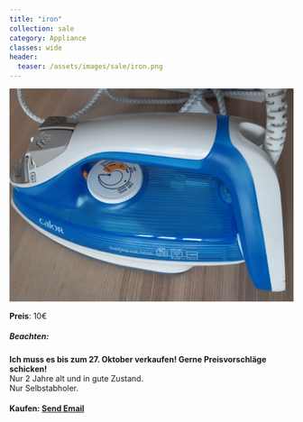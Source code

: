 ```yaml
---
title: "iron"
collection: sale
category: Appliance
classes: wide
header: 
  teaser: /assets/images/sale/iron.png
---
```




<a href="">
  <img src="/assets/images/sale/iron.png" alt="iron">
</a>

**Preis**: 10€

##### Beachten:
**Ich muss es bis zum 27. Oktober verkaufen! Gerne Preisvorschläge schicken!**<br>
Nur 2 Jahre alt und in gute Zustand.<br>
Nur Selbstabholer.

#### Kaufen: <a href = "mailto:digitaldasler@gmail.com?subject=iron">Send Email</a>

